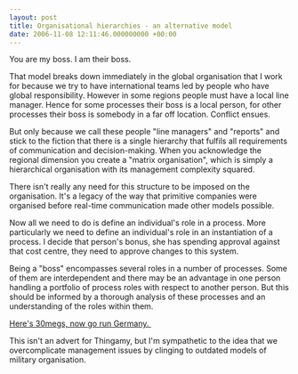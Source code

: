 ```yaml
---
layout: post
title: Organisational hierarchies - an alternative model
date: 2006-11-08 12:11:46.000000000 +00:00
---
```

You are my boss. I am their boss.

That model breaks down immediately in the global organisation that I work for because we try to have international teams led by people who have global responsibility. However in some regions people must have a local line manager. Hence for some processes their boss is a local person, for other processes their boss is somebody in a far off location. Conflict ensues.

But only because we call these people "line managers" and "reports" and stick to the fiction that there is a single hierarchy that fulfils all requirements of communication and decision-making. When you acknowledge the regional dimension you create a "matrix organisation", which is simply a hierarchical organisation with its management complexity squared.

There isn't really any need for this structure to be imposed on the organisation. It's a legacy of the way that primitive companies were organised before real-time communication made other models possible.

Now all we need to do is define an individual's role in a process. More particularly we need to define an individual's role in an instantiation of a process. I decide that person's bonus, she has spending approval against that cost centre, they need to approve changes to this system.

Being a "boss" encompasses several roles in a number of processes. Some of them are interdependent and there may be an advantage in one person handling a portfolio of process roles with respect to another person. But this should be informed by a thorough analysis of these processes and an understanding of the roles within them.

<a target="_blank" href="http://thingamy.com/">Here's 30megs, now go run Germany. </a>

This isn't an advert for Thingamy, but I'm sympathetic to the idea that we overcomplicate management issues by clinging to outdated models of military organisation.
